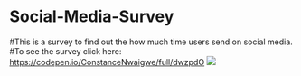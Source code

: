 # Social-Media-Survey
#This is a survey to find out the how much time users send on social media.
#To see the survey click here: https://codepen.io/ConstanceNwaigwe/full/dwzpdO
<img src="https://s3.amazonaws.com/poly-screenshots.angel.co/enhanced_screenshots/1925974-thumb."/>
